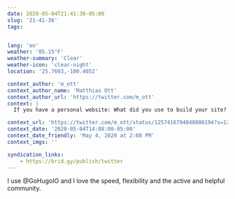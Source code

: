 ```yaml
---
date: 2020-05-04T21:41:38-05:00
slug: '21-41-36'
tags:


lang: 'en'
weather: '85.15°F'
weather-summary: 'Clear'
weather-icon: 'clear-night'
location: '25.7603,-100.4052'

context_author: 'm_ott'
context_author_name: 'Matthias Ott'
context_author_url: 'https://twitter.com/m_ott'
context: |
  If you have a personal website: What did you use to build your site? And what do you like most about it? 🤗

context_url: 'https://twitter.com/m_ott/status/1257416794048008194?s=12'
context_date: '2020-05-04T14:08:00-05:00'
context_date_friendly: 'May 4, 2020 at 2:08 PM'
context_imgs: ''

syndication_links:
    - https://brid.gy/publish/twitter
---
```

I use @GoHugoIO and I love the speed, flexibility and the active and helpful community. 